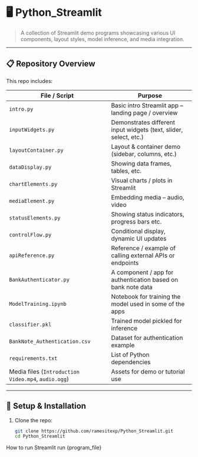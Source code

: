 # 🖥 Python_Streamlit

> A collection of Streamlit demo programs showcasing various UI components, layout styles, model inference, and media integration.

---

## 📋 Repository Overview

This repo includes:

| File / Script | Purpose |
|----------------|---------|
| `intro.py` | Basic intro Streamlit app – landing page / overview |
| `inputWidgets.py` | Demonstrates different input widgets (text, slider, select, etc.) |
| `layoutContainer.py` | Layout & container demo (sidebar, columns, etc.) |
| `dataDisplay.py` | Showing data frames, tables, etc. |
| `chartElements.py` | Visual charts / plots in Streamlit |
| `mediaElement.py` | Embedding media – audio, video |
| `statusElements.py` | Showing status indicators, progress bars etc. |
| `controlFlow.py` | Conditional display, dynamic UI updates |
| `apiReference.py` | Reference / example of calling external APIs or endpoints |
| `BankAuthenticator.py` | A component / app for authentication based on bank note data |
| `ModelTraining.ipynb` | Notebook for training the model used in some of the apps |
| `classifier.pkl` | Trained model pickled for inference |
| `BankNote_Authentication.csv` | Dataset for authentication example |
| `requirements.txt` | List of Python dependencies |
| Media files (`Introduction Video.mp4`, `audio.ogg`) | Assets for demo or tutorial use |

---

## 🔧 Setup & Installation

1. Clone the repo:

   ```bash
   git clone https://github.com/ramesitexp/Python_Streamlit.git
   cd Python_Streamlit
How to run Streamlit run {program_file}
